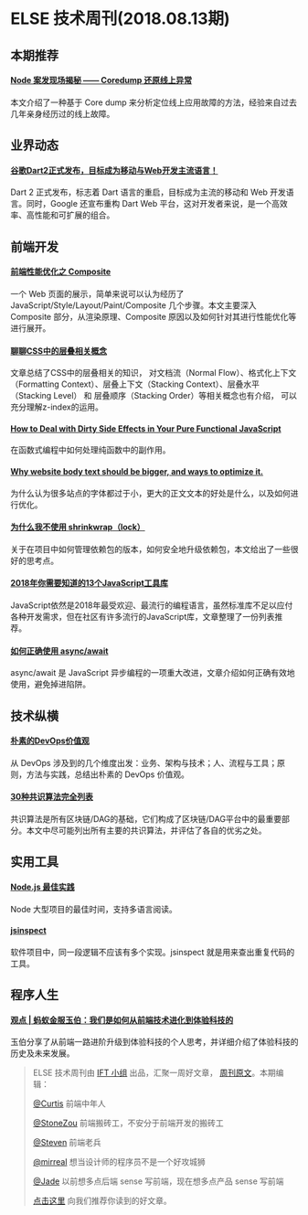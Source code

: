 # ELSE 技术周刊(2018.08.13期)

## 本期推荐

#### [Node 案发现场揭秘 —— Coredump 还原线上异常](https://zhuanlan.zhihu.com/p/41178823)

本文介绍了一种基于 Core dump 来分析定位线上应用故障的方法，经验来自过去几年亲身经历过的线上故障。

## 业界动态

#### [谷歌Dart2正式发布，目标成为移动与Web开发主流语言！](https://mp.weixin.qq.com/s/y9_gjWZrRtMuVxS2yVA6KQ)

Dart 2 正式发布，标志着 Dart 语言的重启，目标成为主流的移动和 Web 开发语言。同时，Google 还宣布重构 Dart Web 平台，这对开发者来说，是一个高效率、高性能和可扩展的组合。

## 前端开发

#### [前端性能优化之 Composite](https://zhuanlan.zhihu.com/p/41472193)

一个 Web 页面的展示，简单来说可以认为经历了 JavaScript/Style/Layout/Paint/Composite 几个步骤。本文主要深入 Composite 部分，从渲染原理、Composite 原因以及如何针对其进行性能优化等进行展开。

#### [聊聊CSS中的层叠相关概念](https://www.w3cplus.com/css/understand-css-stacking-context-order-z-index.html)

文章总结了CSS中的层叠相关的知识， 对文档流（Normal Flow）、格式化上下文（Formatting Context）、层叠上下文（Stacking Context）、层叠水平（Stacking Level） 和 层叠顺序（Stacking Order）等相关概念也有介绍， 可以充分理解z-index的运用。

#### [How to Deal with Dirty Side Effects in Your Pure Functional JavaScript](https://jrsinclair.com/articles/2018/how-to-deal-with-dirty-side-effects-in-your-pure-functional-javascript/)

在函数式编程中如何处理纯函数中的副作用。

#### [Why website body text should be bigger, and ways to optimize it.](https://blog.marvelapp.com/body-text-small/)

为什么认为很多站点的字体都过于小，更大的正文文本的好处是什么，以及如何进行优化。

#### [为什么我不使用 shrinkwrap（lock）](https://zhuanlan.zhihu.com/p/22934066)

关于在项目中如何管理依赖包的版本，如何安全地升级依赖包，本文给出了一些很好的思考点。

#### [2018年你需要知道的13个JavaScript工具库](https://zhuanlan.zhihu.com/p/38795426)

JavaScript依然是2018年最受欢迎、最流行的编程语言，虽然标准库不足以应付各种开发需求，但在社区有许多流行的JavaScript库，文章整理了一份列表推荐。

#### [如何正确使用 async/await](http://www.infoq.com/cn/articles/javascript-async-await-the-good-part-pitfalls-and-how-to-use)

async/await 是 JavaScript 异步编程的一项重大改进，文章介绍如何正确有效地使用，避免掉进陷阱。

## 技术纵横

#### [朴素的DevOps价值观](https://mp.weixin.qq.com/s/r54IpCLMofoH5DGxwqZe8g)

从 DevOps 涉及到的几个维度出发：业务、架构与技术；人、流程与工具；原则，方法与实践，总结出朴素的 DevOps 价值观。

#### [30种共识算法完全列表](http://www.infoq.com/cn/articles/consensuspedia-an-encyclopedia-of-29-consensus-algorithms)

共识算法是所有区块链/DAG的基础，它们构成了区块链/DAG平台中的最重要部分。本文中尽可能列出所有主要的共识算法，并评估了各自的优劣之处。

## 实用工具

#### [Node.js 最佳实践](https://github.com/i0natan/nodebestpractices/)

Node 大型项目的最佳时间，支持多语言阅读。

#### [jsinspect](https://github.com/danielstjules/jsinspect)

软件项目中，同一段逻辑不应该有多个实现。jsinspect 就是用来查出重复代码的工具。

## 程序人生

#### [观点 | 蚂蚁金服玉伯：我们是如何从前端技术进化到体验科技的](https://mp.weixin.qq.com/s/IYddaaw2ps1wR2VT1dZWPg)

玉伯分享了从前端一路进阶升级到体验科技的个人思考，并详细介绍了体验科技的历史及未来发展。


> ELSE 技术周刊由 [IFT 小组](https://github.com/CtripFE) 出品，汇聚一周好文章， [周刊原文](https://zhuanlan.zhihu.com/p/41869734)。本期编辑：
>
> [@Curtis](https://github.com/CurtisCBS) 前端中年人
>
> [@StoneZou](https://github.com/stoneyong) 前端搬砖工，不安分于前端开发的搬砖工
>
> [@Steven](https://github.com/StevenX911) 前端老兵
>
> [@mirreal](https://github.com/mirreal) 想当设计师的程序员不是一个好攻城狮
>
> [@Jade](https://github.com/Jade05) 以前想多点后端 sense 写前端，现在想多点产品 sense 写前端
>
> [点击这里](https://github.com/CtripFE/fe-weekly/issues) 向我们推荐你读到的好文章。
